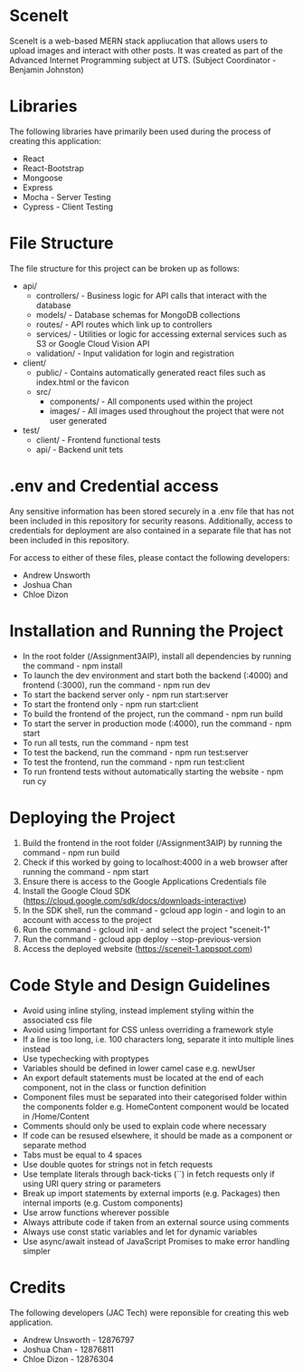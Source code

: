 # SceneIt
SceneIt is a web-based MERN stack appliucation that allows users to upload images and interact with other posts. 
It was created as part of the Advanced Internet Programming subject at UTS. (Subject Coordinator - Benjamin Johnston)

# Libraries
The following libraries have primarily been used during the process of creating this application:
* React
* React-Bootstrap 
* Mongoose
* Express
* Mocha - Server Testing
* Cypress - Client Testing

# File Structure
The file structure for this project can be broken up as follows:
* api/
    * controllers/ - Business logic for API calls that interact with the database
    * models/ - Database schemas for MongoDB collections
    * routes/ - API routes which link up to controllers
    * services/ - Utilities or logic for accessing external services such as S3 or Google Cloud Vision API
    * validation/ - Input validation for login and registration
* client/
    * public/ - Contains automatically generated react files such as index.html or the favicon
    * src/
        * components/ - All components used within the project
        * images/ - All images used throughout the project that were not user generated
* test/
    * client/ - Frontend functional tests
    * api/ - Backend unit tets

# .env and Credential access
Any sensitive information has been stored securely in a .env file that has not been included in this repository for security reasons. 
Additionally, access to credentials for deployment are also contained in a separate file that has not been included in this repository.

For access to either of these files, please contact the following developers:
* Andrew Unsworth
* Joshua Chan
* Chloe Dizon

# Installation and Running the Project
* In the root folder (/Assignment3AIP), install all dependencies by running the command - npm install
* To launch the dev environment and start both the backend (:4000) and frontend (:3000), run the command - npm run dev
* To start the backend server only - npm run start:server
* To start the frontend only - npm run start:client
* To build the frontend of the project, run the command - npm run build
* To start the server in production mode (:4000), run the command - npm start
* To run all tests, run the command - npm test
* To test the backend, run the command - npm run test:server
* To test the frontend, run the command - npm run test:client
* To run frontend tests without automatically starting the website - npm run cy

# Deploying the Project
1. Build the frontend in the root folder (/Assignment3AIP) by running the command - npm run build
2. Check if this worked by going to localhost:4000 in a web browser after running the command - npm start
3. Ensure there is access to the Google Applications Credentials file
4. Install the Google Cloud SDK (https://cloud.google.com/sdk/docs/downloads-interactive)
5. In the SDK shell, run the command - gcloud app login - and login to an account with access to the project
6. Run the command - gcloud init - and select the project "sceneit-1"
7. Run the command - gcloud app deploy --stop-previous-version
8. Access the deployed website (https://sceneit-1.appspot.com)

# Code Style and Design Guidelines
* Avoid using inline styling, instead implement styling within the associated css file
* Avoid using !important for CSS unless overriding a framework style
* If a line is too long, i.e. 100 characters long, separate it into multiple lines instead
* Use typechecking with proptypes
* Variables should be defined in lower camel case e.g. newUser
* An export default statements must be located at the end of each component, not in the class or function definition
* Component files must be separated into their categorised folder within the components folder 
    e.g. HomeContent component would be located in /Home/Content
* Comments should only be used to explain code where necessary
* If code can be resused elsewhere, it should be made as a component or separate method
* Tabs must be equal to 4 spaces
* Use double quotes for strings not in fetch requests
* Use template literals through back-ticks (``) in fetch requests only if using URI query string or parameters
* Break up import statements by external imports (e.g. Packages) then internal imports (e.g. Custom components)
* Use arrow functions wherever possible
* Always attribute code if taken from an external source using comments
* Always use const static variables and let for dynamic variables
* Use async/await instead of JavaScript Promises to make error handling simpler

# Credits
The following developers (JAC Tech) were reponsible for creating this web application.
* Andrew Unsworth - 12876797
* Joshua Chan - 12876811
* Chloe Dizon - 12876304